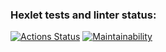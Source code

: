 ### Hexlet tests and linter status:
[![Actions Status](https://github.com/PurePurplePumpkin/python-project-49/actions/workflows/hexlet-check.yml/badge.svg)](https://github.com/PurePurplePumpkin/python-project-49/actions)
[![Maintainability](https://api.codeclimate.com/v1/badges/c6380c7b6368a4dcdb22/maintainability)](https://codeclimate.com/github/PurePurplePumpkin/python-project-49/maintainability)